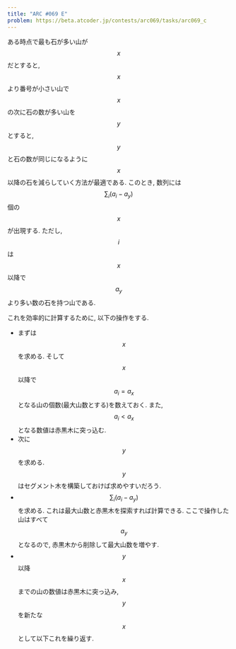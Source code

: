 ```yaml
---
title: "ARC #069 E"
problem: https://beta.atcoder.jp/contests/arc069/tasks/arc069_c
---
```

ある時点で最も石が多い山が $$ x $$ だとすると, $$ x $$ より番号が小さい山で $$ x $$ の次に石の数が多い山を $$ y $$ とすると, $$ y $$ と石の数が同じになるように $$ x $$ 以降の石を減らしていく方法が最適である. このとき, 数列には $$ \sum_i (a_i - a_y) $$ 個の $$ x $$ が出現する. ただし, $$ i $$ は $$ x $$ 以降で $$ a_y $$ より多い数の石を持つ山である.

これを効率的に計算するために, 以下の操作をする.

* まずは $$ x $$ を求める. そして $$ x $$ 以降で $$ a_i = a_x $$ となる山の個数(最大山数とする)を数えておく. また, $$ a_i \lt a_x $$ となる数値は赤黒木に突っ込む.
* 次に $$ y $$ を求める. $$ y $$ はセグメント木を構築しておけば求めやすいだろう.
* $$ \sum_i (a_i - a_y) $$ を求める. これは最大山数と赤黒木を探索すれば計算できる. ここで操作した山はすべて $$ a_y $$ となるので, 赤黒木から削除して最大山数を増やす.
* $$ y $$ 以降 $$ x $$ までの山の数値は赤黒木に突っ込み, $$ y $$ を新たな $$ x $$ として以下これを繰り返す.


